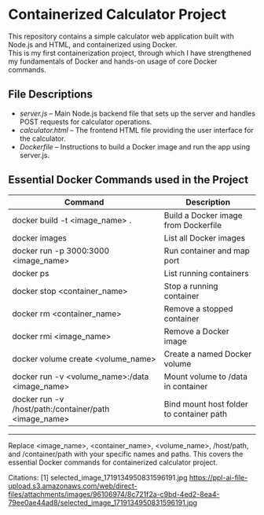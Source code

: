 
# Containerized Calculator Project

This repository contains a simple calculator web application built with Node.js and HTML, and containerized using Docker.  
This is my first containerization project, through which I have strengthened my fundamentals of Docker and hands-on usage of core Docker commands.

## File Descriptions

- *server.js* – Main Node.js backend file that sets up the server and handles POST requests for calculator operations.
- *calculator.html* – The frontend HTML file providing the user interface for the calculator.
- *Dockerfile* – Instructions to build a Docker image and run the app using server.js.

## Essential Docker Commands used in the Project

| Command                                                      | Description                              |
|--------------------------------------------------------------|------------------------------------------|
| docker build -t <image_name> .                             | Build a Docker image from Dockerfile     |
| docker images                                              | List all Docker images                   |
| docker run -p 3000:3000 <image_name>                       | Run container and map port               |
| docker ps                                                  | List running containers                  |
| docker stop <container_name>                               | Stop a running container                 |
| docker rm <container_name>                                 | Remove a stopped container               |
| docker rmi <image_name>                                    | Remove a Docker image                    |
| docker volume create <volume_name>                         | Create a named Docker volume             |
| docker run -v <volume_name>:/data <image_name>             | Mount volume to /data in container     |
| docker run -v /host/path:/container/path <image_name>      | Bind mount host folder to container path |

***

Replace <image_name>, <container_name>, <volume_name>, /host/path, and /container/path with your specific names and paths. This covers the essential Docker commands for containerized calculator project.

Citations:
[1] selected_image_1719134950831596191.jpg https://ppl-ai-file-upload.s3.amazonaws.com/web/direct-files/attachments/images/96106974/8c721f2a-c9bd-4ed2-8ea4-79ee0ae44ad8/selected_image_1719134950831596191.jpg
